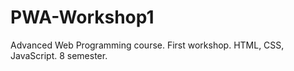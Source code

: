 # PWA-Workshop1
Advanced Web Programming course. First workshop. HTML, CSS, JavaScript. 8 semester.
